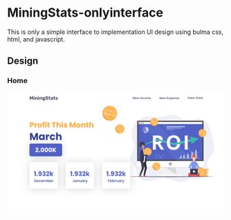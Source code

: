 # MiningStats-onlyinterface
This is only a simple interface to implementation UI design using bulma css, html, and javascript.

## Design
### Home
![alt text](desain/home.png)
